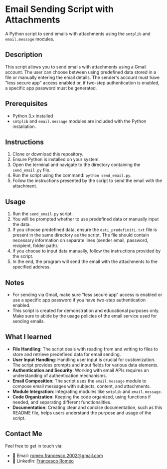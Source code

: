# Email Sending Script with Attachments

A Python script to send emails with attachments using the `smtplib` and `email.message` modules.

## Description

This script allows you to send emails with attachments using a Gmail account. The user can choose between using predefined data stored in a file or manually entering the email details. The sender's account must have "less secure app" access enabled or, if two-step authentication is enabled, a specific app password must be generated.

## Prerequisites

- Python 3.x installed
- `smtplib` and `email.message` modules are included with the Python installation.

## Instructions

1. Clone or download this repository.
2. Ensure Python is installed on your system.
3. Open the terminal and navigate to the directory containing the `send_email.py` file.
4. Run the script using the command: `python send_email.py`.
5. Follow the instructions presented by the script to send the email with the attachment.

## Usage

1. Run the `send_email.py` script.
2. You will be prompted whether to use predefined data or manually input the data.
3. If you choose predefined data, ensure the `dati_predefiniti.txt` file is present in the same directory as the script. The file should contain necessary information on separate lines (sender email, password, recipient, folder path).
4. If you choose to input data manually, follow the instructions provided by the script.
5. In the end, the program will send the email with the attachments to the specified address.

## Notes

- For sending via Gmail, make sure "less secure app" access is enabled or use a specific app password if you have two-step authentication enabled.
- This script is created for demonstration and educational purposes only. Make sure to abide by the usage policies of the email service used for sending emails.

## What I learned

- **File Handling**: The script deals with reading from and writing to files to store and retrieve predefined data for email sending.
- **User Input Handling**: Handling user input is crucial for customization. The script provides prompts and input fields for various data elements.
- **Authentication and Security**: Working with email APIs requires an understanding of authentication mechanisms.
- **Email Composition**: The script uses the `email.message` module to compose email messages with subjects, content, and attachments.
- **Module Integration**: Integrating modules like `smtplib` and `email.message`.
- **Code Organization**: Keeping the code organized, using functions if needed, and separating different functionalities.
- **Documentation**: Creating clear and concise documentation, such as this README file, helps users understand the purpose and usage of the script.


## Contact Me
Feel free to get in touch via:
- 📧 Email: romeo.francesco.2002@gmail.com
- 💼 LinkedIn: [Francesco Romeo](https://www.linkedin.com/in/FrancescoRomeo02)

